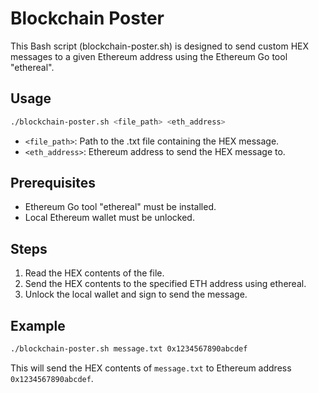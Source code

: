 # Blockchain Poster

This Bash script (blockchain-poster.sh) is designed to send custom HEX messages to a given Ethereum address using the Ethereum Go tool "ethereal".

## Usage

```bash
./blockchain-poster.sh <file_path> <eth_address>
```

- `<file_path>`: Path to the .txt file containing the HEX message.
- `<eth_address>`: Ethereum address to send the HEX message to.

## Prerequisites

- Ethereum Go tool "ethereal" must be installed.
- Local Ethereum wallet must be unlocked.

## Steps

1. Read the HEX contents of the file.
2. Send the HEX contents to the specified ETH address using ethereal.
3. Unlock the local wallet and sign to send the message.

## Example

```bash
./blockchain-poster.sh message.txt 0x1234567890abcdef
```

This will send the HEX contents of `message.txt` to Ethereum address `0x1234567890abcdef`.


